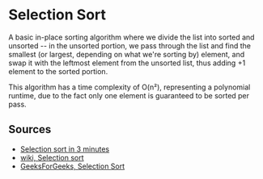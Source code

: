 # Selection Sort

A basic in-place sorting algorithm where we divide the list into sorted and unsorted -- in the unsorted portion, we pass through the list and find the smallest (or largest, depending on what we're sorting by) element, and swap it with the leftmost element from the unsorted list, thus adding +1 element to the sorted portion.

This algorithm has a time complexity of O(n²), representing a polynomial runtime, due to the fact only one element is guaranteed to be sorted per pass.

## Sources

- [Selection sort in 3 minutes](https://www.youtube.com/watch?v=g-PGLbMth_g)
- [wiki, Selection sort](https://en.wikipedia.org/wiki/Selection_sort)
- [GeeksForGeeks, Selection Sort](https://www.geeksforgeeks.org/selection-sort/)
